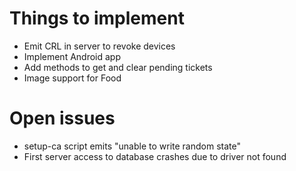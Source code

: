 # Things to implement

* Emit CRL in server to revoke devices
* Implement Android app
* Add methods to get and clear pending tickets
* Image support for Food



# Open issues
* setup-ca script emits "unable to write random state"
* First server access to database crashes due to driver not found
